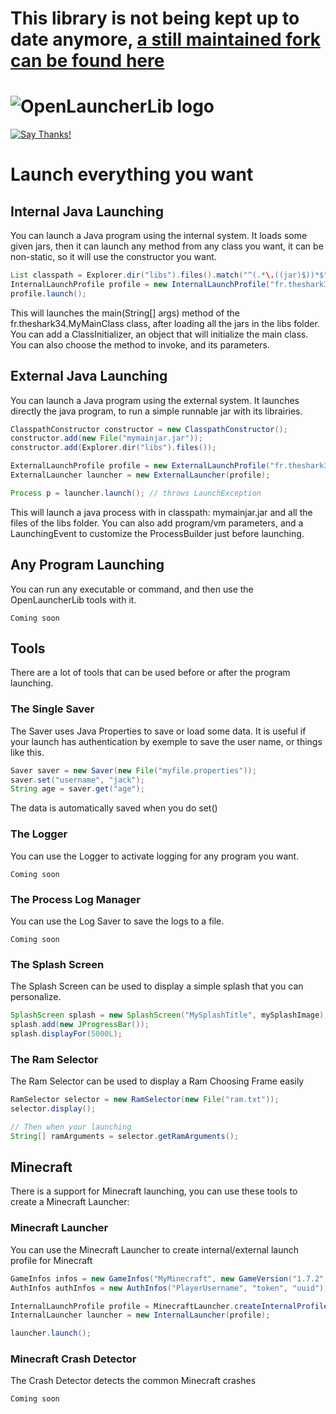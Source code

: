 # This library is not being kept up to date anymore, [a still maintained fork can be found here](https://github.com/FlowArg/OpenLauncherLib)

![OpenLauncherLib logo](http://image.noelshack.com/fichiers/2015/17/1429612277-oolbaniere.png)
=====

[![Say Thanks!](https://img.shields.io/badge/Say%20Thanks-!-1EAEDB.svg)](https://saythanks.io/to/Litarvan)

# Launch everything you want

## Internal Java Launching

You can launch a Java program using the internal system. It loads some given jars, then it can launch any method from any class you want, it can be non-static, so it will use the constructor you want.

```java
List classpath = Explorer.dir("libs").files().match("^(.*\.((jar)$))*$").get();
InternalLaunchProfile profile = new InternalLaunchProfile("fr.theshark34.MyMainClass", classpath);
profile.launch();
```

This will launches the main(String[] args) method of the fr.theshark34.MyMainClass class, after loading all the jars in the libs folder.
You can add a ClassInitializer, an object that will initialize the main class.
You can also choose the method to invoke, and its parameters.

## External Java Launching

You can launch a Java program using the external system. It launches directly the java program, to run a simple runnable jar with its librairies.

```java
ClasspathConstructor constructor = new ClasspathConstructor();
constructor.add(new File("mymainjar.jar"));
constructor.add(Explorer.dir("libs").files());

ExternalLaunchProfile profile = new ExternalLaunchProfile("fr.theshark34.MyClass", classpath.make());
ExternalLauncher launcher = new ExternalLauncher(profile);

Process p = launcher.launch(); // throws LaunchException
```

This will launch a java process with in classpath: mymainjar.jar and all the files of the libs folder.
You can also add program/vm parameters, and a LaunchingEvent to customize the ProcessBuilder just before launching.

## Any Program Launching

You can run any executable or command, and then use the OpenLauncherLib tools with it.

    Coming soon

## Tools

There are a lot of tools that can be used before or after the program launching.

### The Single Saver

The Saver uses Java Properties to save or load some data. It is useful if your launch has authentication by exemple to save the user name, or things like this.

```java
Saver saver = new Saver(new File("myfile.properties"));
saver.set("username", "jack");
String age = saver.get("age");
```

The data is automatically saved when you do set()

### The Logger

You can use the Logger to activate logging for any program you want.

    Coming soon

### The Process Log Manager

You can use the Log Saver to save the logs to a file.

    Coming soon

### The Splash Screen

The Splash Screen can be used to display a simple splash that you can personalize.

```java
SplashScreen splash = new SplashScreen("MySplashTitle", mySplashImage);
splash.add(new JProgressBar());
splash.displayFor(5000L);
```

### The Ram Selector

The Ram Selector can be used to display a Ram Choosing Frame easily

```java
RamSelector selector = new RamSelector(new File("ram.txt"));
selector.display();

// Then when your launching
String[] ramArguments = selector.getRamArguments();
```

## Minecraft

There is a support for Minecraft launching, you can use these tools to create a Minecraft Launcher:

### Minecraft Launcher

You can use the Minecraft Launcher to create internal/external launch profile for Minecraft

```java
GameInfos infos = new GameInfos("MyMinecraft", new GameVersion("1.7.2", GameType.V1_7_2_LOWER), new GameTweak[] {GameTweak.FORGE});
AuthInfos authInfos = new AuthInfos("PlayerUsername", "token", "uuid");

InternalLaunchProfile profile = MinecraftLauncher.createInternalProfile(infos, GameFolder.BASIC, authInfos);
InternalLauncher launcher = new InternalLauncher(profile);

launcher.launch();
```

### Minecraft Crash Detector

The Crash Detector detects the common Minecraft crashes

    Coming soon
